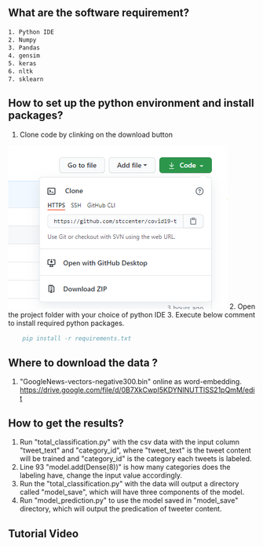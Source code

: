<!--
 * @Author: your name
 * @Date: 2020-10-22 14:34:53
 * @LastEditTime: 2020-10-22 15:05:17
 * @LastEditors: Please set LastEditors
 * @Description: In User Settings Edit
 * @FilePath: \covid19-twitter-classifcation\README.md
-->
## What are the software requirement?   
    1. Python IDE 
    2. Numpy
    3. Pandas
    4. gensim
    5. keras
    6. nltk 
    7. sklearn

## How to set up the python environment and install packages?
1. Clone code by clinking on the download button 
<img src="https://github.com/stccenter/covid19-twitter-classifcation/blob/master/clone%20button.png">
2. Open the project folder with your choice of python IDE
3. Execute below comment to install required python packages.

```BibTeX
    pip install -r requirements.txt
```
## Where to download the data ?
1. "GoogleNews-vectors-negative300.bin" online as word-embedding. https://drive.google.com/file/d/0B7XkCwpI5KDYNlNUTTlSS21pQmM/edit

## How to get the results? 
1. Run "total_classification.py" with the csv data with the input column "tweet_text" and "category_id", where "tweet_text" is the tweet content will be trained and "category_id" is the category each tweets is labeled.
2. Line 93 "model.add(Dense(8))" is how many categories does the labeling have, change the input value accordingly.
3. Run the "total_classification.py" with the data will output a directory called "model_save", which will have three components of the model.
4. Run "model_prediction.py" to use the model saved in "model_save" directory, which will output the predication of tweeter content.

## Tutorial Video